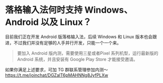 # 落格输入法何时支持 Windows、Android 以及 Linux？

目前我们正在开发 Android 版落格输入法，后续 Windows 和 Linux 版本也会跟进，不过我们并没有足够的人手并行开发，只能一个一个来。

> 要加入 Android 版内测，需要使用三星或者Pixel 系列机型，运行最新版的 Android 系统，并且安装有 Google Play Store 才能接受邀请。

如果你满足上述要求，可加 TG 群联系管理参加内测～ https://t.me/joinchat/DGZalT6pMAHNNg8JyfPLXw



